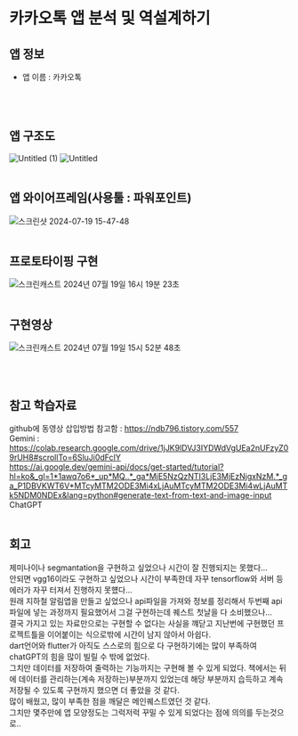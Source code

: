 # 카카오톡 앱 분석 및 역설계하기

## 앱 정보 
- 앱 이름 : 카카오톡<br><br>
 <br> <br>
## 앱 구조도    <br>
![Untitled (1)](https://github.com/user-attachments/assets/92038be4-3d64-42e7-9c0a-3cb6ff8e71e2) 
![Untitled](https://github.com/user-attachments/assets/f1866ad7-52e6-4fa3-b515-744c396a89b6)
 <br> <br>
## 앱 와이어프레임(사용툴 : 파워포인트) <br>
![스크린샷 2024-07-19 15-47-48](https://github.com/user-attachments/assets/98014813-69c5-4e1b-b6d4-bf72df043439)
 <br> <br>
## 프로토타이핑 구현  
![스크린캐스트 2024년 07월 19일 16시 19분 23초](https://github.com/user-attachments/assets/e0f5ec95-c400-4ade-86d0-3b4da2bd1be8)
 <br> <br>  
## 구현영상
![스크린캐스트 2024년 07월 19일 15시 52분 48초](https://github.com/user-attachments/assets/f2999b47-da5f-4f47-9844-2ff1cbde0316)


 <br> <br>  
## 참고 학습자료  
github에 동영상 삽입방법 참고함 : https://ndb796.tistory.com/557 <br>
Gemini : <br>
https://colab.research.google.com/drive/1jJK9lDVJ3IYDWdVgUEa2nUFzyZ09rUH8#scrollTo=6SluJi0dFcIY <br>
https://ai.google.dev/gemini-api/docs/get-started/tutorial?hl=ko&_gl=1*1awq7o6*_up*MQ..*_ga*MjE5NzQzNTI3LjE3MjEzNjgxNzM.*_ga_P1DBVKWT6V*MTcyMTM2ODE3Mi4xLjAuMTcyMTM2ODE3Mi4wLjAuMTk5NDM0NDEx&lang=python#generate-text-from-text-and-image-input <br>
ChatGPT <br>
<br>
## 회고  
제미나이나 segmantation을 구현하고 싶었으나 시간이 잘 진행되지는 못했다... <br>
안되면 vgg16이라도 구현하고 싶었으나 시간이 부족한데 자꾸 tensorflow와 서버 등 에러가 자꾸 터져서 진행하지 못헀다... <br>
원래 지하철 알림앱을 만들고 싶었으나 api파일을 가져와 정보를 정리해서 두번째 api 파일에 넣는 과정까지 필요했어서 그걸 구현하는데 퀘스트 첫날을 다 소비했으나...<br>
결국 가지고 있는 자료만으로는 구현할 수 없다는 사실을 꺠닫고 지난번에 구현했던 프로젝트틀을 이어붙이는 식으로밖에 시간이 남지 않아서 아쉽다.<br>
dart언어와 flutter가 아직도 스스로의 힘으로 다 구현하기에는 많이 부족하여 chatGPT의 힘을 많이 빌릴 수 밖에 없었다.<br>
그치만 데이터를 저장하여 줄력하는 기능까지는 구현해 볼 수 있게 되었다. 책에서는 뒤에 데이터를 관리하는(계속 저장하는)부분까지 있었는데 해당 부분까지 습득하고 계속 저장될 수 있도록 구현까지 했으면 더 좋았을 것 같다.<br>
많이 배웠고, 많이 부족한 점을 깨달은 메인퀘스트였던 것 같다.<br>
그치만 몇주만에 앱 모양정도는 그럭저럭 꾸밀 수 있게 되었다는 점에 의의를 두는것으로..<br>






